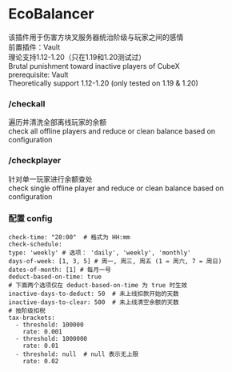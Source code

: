 # EcoBalancer
该插件用于伤害方块叉服务器统治阶级与玩家之间的感情<br>
前置插件：Vault<br>
理论支持1.12-1.20（只在1.19和1.20测试过）<br>
Brutal punishment toward inactive players of CubeX<br>
prerequisite: Vault<br>
Theoretically support 1.12-1.20 (only tested on 1.19 & 1.20)

### /checkall
遍历并清洗全部离线玩家的余额<br>
check all offline players and reduce or clean balance based on configuration

### /checkplayer <playername>
针对单一玩家进行余额查处<br>
check single offline player and reduce or clean balance based on configuration

### 配置 config
```
check-time: "20:00"  # 格式为 HH:mm
check-schedule:
type: 'weekly' # 选项： 'daily', 'weekly', 'monthly'
days-of-week: [1, 3, 5] # 周一, 周三, 周五 (1 = 周六, 7 = 周日)
dates-of-month: [1] # 每月一号
deduct-based-on-time: true
# 下面两个选项仅在 deduct-based-on-time 为 true 时生效
inactive-days-to-deduct: 50  # 未上线扣款开始的天数
inactive-days-to-clear: 500  # 未上线清空余额的天数
# 按阶级扣税
tax-brackets:
  - threshold: 100000
    rate: 0.001
  - threshold: 1000000
    rate: 0.01
  - threshold: null  # null 表示无上限
    rate: 0.02
```
